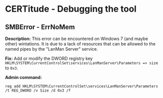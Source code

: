 CERTitude - Debugging the tool
=============

## SMBError - ErrNoMem

**Description:**
This error can be encountered on Windows 7 (and maybe other) wintations. 
It is due to a lack of resources that can be allowed to the named pipes by the "LanMan Server" service.

**Fix:**
Add or modify the DWORD registry key `HKLM\SYSTEM\CurrentControlSet\services\LanManServer\Parameters => size` to `0x3`.

**Admin command:**
```
reg add HKLM\SYSTEM\CurrentControlSet\services\LanManServer\Parameters /t REG_DWORD /v Size /d 0x3 /f
``` 